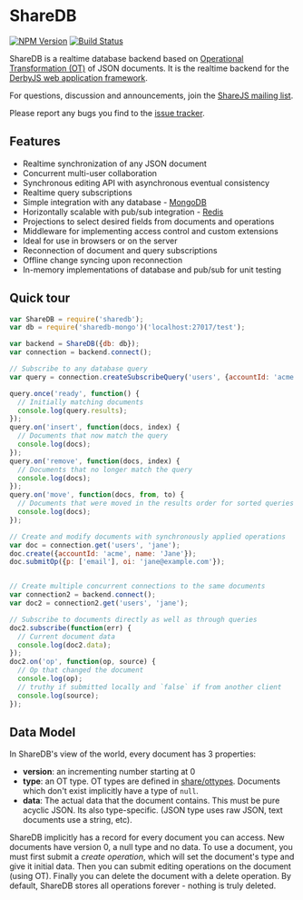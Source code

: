 # ShareDB

  [![NPM Version](https://img.shields.io/npm/v/sharedb.svg)](https://npmjs.org/package/sharedb)
  [![Build Status](https://travis-ci.org/share/sharedb.svg?branch=master)](https://travis-ci.org/share/sharedb)

ShareDB is a realtime database backend based on [Operational Transformation
(OT)](https://en.wikipedia.org/wiki/Operational_transformation) of JSON
documents. It is the realtime backend for the [DerbyJS web application
framework](http://derbyjs.com/).

For questions, discussion and announcements, join the [ShareJS mailing
list](https://groups.google.com/forum/?fromgroups#!forum/sharejs).

Please report any bugs you find to the [issue
tracker](https://github.com/share/sharedb/issues).


## Features

- Realtime synchronization of any JSON document
- Concurrent multi-user collaboration
- Synchronous editing API with asynchronous eventual consistency
- Realtime query subscriptions
- Simple integration with any database - [MongoDB](https://github.com/share/sharedb-mongo)
- Horizontally scalable with pub/sub integration - [Redis](https://github.com/share/sharedb-redis-pubsub)
- Projections to select desired fields from documents and operations
- Middleware for implementing access control and custom extensions
- Ideal for use in browsers or on the server
- Reconnection of document and query subscriptions
- Offline change syncing upon reconnection
- In-memory implementations of database and pub/sub for unit testing


## Quick tour

```js
var ShareDB = require('sharedb');
var db = require('sharedb-mongo')('localhost:27017/test');

var backend = ShareDB({db: db});
var connection = backend.connect();

// Subscribe to any database query
var query = connection.createSubscribeQuery('users', {accountId: 'acme'});

query.once('ready', function() {
  // Initially matching documents
  console.log(query.results);
});
query.on('insert', function(docs, index) {
  // Documents that now match the query
  console.log(docs);
});
query.on('remove', function(docs, index) {
  // Documents that no longer match the query
  console.log(docs);
});
query.on('move', function(docs, from, to) {
  // Documents that were moved in the results order for sorted queries
  console.log(docs);
});

// Create and modify documents with synchronously applied operations
var doc = connection.get('users', 'jane');
doc.create({accountId: 'acme', name: 'Jane'});
doc.submitOp({p: ['email'], oi: 'jane@example.com'});


// Create multiple concurrent connections to the same documents
var connection2 = backend.connect();
var doc2 = connection2.get('users', 'jane');

// Subscribe to documents directly as well as through queries
doc2.subscribe(function(err) {
  // Current document data
  console.log(doc2.data);
});
doc2.on('op', function(op, source) {
  // Op that changed the document
  console.log(op);
  // truthy if submitted locally and `false` if from another client
  console.log(source);
});
```

## Data Model

In ShareDB's view of the world, every document has 3 properties:

- **version**: an incrementing number starting at 0
- **type**: an OT type. OT types are defined in
[share/ottypes](https://github.com/share/ottypes). Documents
which don't exist implicitly have a type of `null`.
- **data**: The actual data that the document contains. This must be pure
acyclic JSON. Its also type-specific. (JSON type uses raw JSON, text documents
use a string, etc).

ShareDB implicitly has a record for every document you can access. New documents
have version 0, a null type and no data. To use a document, you must first
submit a *create operation*, which will set the document's type and give it
initial data. Then you can submit editing operations on the document (using
OT). Finally you can delete the document with a delete operation. By
default, ShareDB stores all operations forever - nothing is truly deleted.


<!-- Old docs from LiveDB:

## Using ShareDB

### Creating documents

To create a document, you need to submit a create operation to the
document to set its type. In sharedb's world, a document doesn't exist until it
has a type set.

A create operation looks like this: `{create:{type:TYPE, [data:INITIAL DATA]}, [v:VERSION]}`. The type should be something accessible in the map returned by require('ottypes'), for example `json0` or `http://sharejs.org/types/textv1`. Specifying initial data is optional. If provided, it is passed to the type's `create()` method. This does what you expect - for JSON documents, pass your initial object here. For text documents, pass a string containing the document's contents. As with all operations, the version is optional. You probably don't want to specify the version for a create message.

To submit any changes to documents, you use `sharedb.submit(cName, docName, opData, callback)`.

For example:

```javascript
sharedb.submit('users', 'fred', {create:{type:'json0', data:[1,2,3]}}, function(err, version, transformedByOps, snapshot) {
  // I made a document, ma!
});
```

Since documents implicitly exist with no type at version 0, usually the create
message will increment the version from 0 to 1. Not all documents you want to
delete have a version of 0 - if a document is deleted, it will retain its
version.

### Deleting documents

Deleting documents is similar to creating them. A deleted document has no type
and no data, but will retain its version (actually, the delete operation will
bump the document's version). A delete operation looks like this:
`{del:true, [v:VERSION]}`.

You use the same submit function as above to delete documents:

```javascript
sharedb.submit('users', 'fred', {del:true}, function(err) {
  //goneskies! Kapow!
});
```

### Editing documents

You edit a document by submitting an operation. Operations are OT type-specific
JSON blobs. Refer to the documentation on the particular OT type for details.
For example, text documents are documented
[here](https://github.com/share/ottypes/blob/master/lib/text.js#L10-L16). If we
had a text document stored in LiveDB and wanted to edit it, it might look like
this:

```javascript
sharedb.submit('love letters', 'dear fred', {op:[6, "You never return my calls!"], v:1002}, function(err) {
  // ...
});
```

You should always specify the version when submitting edit operations. The
version is technically optional - if its missing, your operation will be
submitted against the most recent version of the document in the server. This
is useful for creating a document which may already exist, but for normal edits
you should always specify the expected current version of the document.


### Getting a document

You can fetch the most recent version of a document using `sharedb.fetch(cName, docName, callback)` or
`sharedb.bulkFetch(request, callback)`. This will fetch the document(s) from the snapshot database
and fetch all operations which may or may not have been committed.

Fetch returns a snapshot data object via its callback. The snapshot data object
has the following fields:

- **v:** version. This is an integer (starting at 0) containing the version of the document
- **type:** Document type, if set. This field is missing if the document does not exist.
- **data:** The document's actual data. For JSON documents this is a JSON tree.
  For text documents this is a string. This field is missing if the document does not exist.

```javascript
sharedb.fetch('users', 'fred', function(err, snapshot) {
  // snapshot has {v:123, type:'...', data:{name:'Fred Flintstone'}}
  // If the document doesn't exist, only the v:version field will exist in the data.
});
```

If you need to get many documents, its more efficient to issue bulk fetches. To
pass the set of requested documents to bulkFetch, you need to make a request
object which maps collection names to lists of documents you want in that
collection. For example, to get 'red', 'green' and 'blue' from the colors
collection, you would make a bulkFetch request of `{colors:['red', 'green',
'blue']}`.

The response maps each collection name to a set of snapshots. Each set of
snapshots maps document names to snapshot data objects. Continuing our colors
example above, the response could be `{colors:{red:{v:0}, green:{v:10, type:..., data:"emerald"}, blue:{v:1, type:..., data:{favorite:true}}}}`.

For example:

```javascript
sharedb.bulkFetch({users:['fred', 'wilma', 'homer'], admins:['zerocool']}, function(err, results) {
  // results will be {users:{fred:..., wilma:..., homer:...}, admins:{zerocool:...}}.
  // Each document has v and optional type and data fields like fetch (above).
});
```


### Getting historic changes to a document

You can get old versions of a document (for playback or catching up a client)
using `sharedb.getOps(cName, docName, from, to, callback)`. This will return
all operations which have been applied to the named document in the requested range.
The range is *open*, so `getOps('users', 'fred', 0, 3, ..)` will return all
operations up to (but not including) 3. (Ie, operations 0, 1 and 2).

If you set the *to* field to null, getOps will get all operations up to the
current version.

ShareDB documents always start at version 0, so you can get a document's entire history using `getOps('users', fred', 0, null, callback);`.

If you set *to* to a version in the future, behaviour is not defined.

Example usage:

```javascript
sharedb.submit('users', 'fred', {create:{type:'json0', data:{name:'Fred'}}}, function(err) {
  sharedb.submit('users', 'fred', {v:1, op:[{p:['name', 4], si:' Flintstone'}]}, function(err) {
    // ...
  });
});

// Sometime later...

sharedb.getOps('users', 'fred', 0, null, function(err, ops) {
  // ops contains the two operations which were submitted above:
  // [{v:0, create:{...}, {v:1, op:[...]}]
});
```

### Streaming changes to a document in realtime

You can subscribe to changes from a document using
`sharedb.subscribe(cName, docName, v, callback)` or
`sharedb.bulkSubscribe(request, callback)`. When you subscribe, you get an
operation stream which gets packed with operations as they happen.

When you subscribe to a document, you need to specify which version you're
subscribing to the document *from*. The version cannot be in the future.

The stream will be populated with each operation from the requested version
onwards (to infinity and beyond). Each operation will appear in the stream
exactly once. If you subscribe and request an old document version, all
operations from that version to the current version will be buffered in the
stream before the stream is returned to the callback.

You usually want to call *subscribe* after fetching a document. Pass the
document version that you got from calling *fetch* into your call to
*subscribe*.

For example:

```javascript
sharedb.fetch('users', 'fred', function(err, data) {
  if (err) { ... }
  var version = data.v;

  // ... Any amount of time later (literally).
  sharedb.subscribe('users', 'fred', version, function(err, stream) {
    if (err) { ... }

    // stream is a nodejs ReadableStream with all operations that happen to
    // users.fred.

    stream.on('data', function(opData) {
      // The opData is a JSON object, the same object you can pass to submit().
      // It always has a v: field.

      // ShareDB exports a helper function to apply the operation to some
      // snapshot data:
      var err = ldb.ot.apply(data, opData);
      if (err) { ... }
    });
  });
});
```

**Important!** To avoid leaking memory, when you're done with a stream call `stream.destroy()` to clean it up.

There is a helper method which will both fetch and subscribe for you (cleverly
called `fetchAndSubscribe(cName, docName, callback)`). It is defined like this:

```javascript
ShareDB.prototype.fetchAndSubscribe = function(cName, docName, callback) {
  var self = this;
  this.fetch(cName, docName, function(err, data) {
    if (err) return callback(err);
    self.subscribe(cName, docName, data.v, function(err, stream) {
      callback(err, data, stream);
    });
  });
};
```

It calls your callback with `(err, snapshot, stream)`, giving you both the current document snapshot and the stream of operations from the current version.

#### Bulk Subscribe

If you want to subscribe to multiple documents at once, you should call
`bulkSubscribe(request, callback)`. The bulk subscribe request is a map from
cName -> map from docName -> version. For example, `{colors: {red:5, blue:6,
green:0}}`. The response is a map from cName -> map from docName -> stream.
For example, `{colors: {red:<stream>, blue:<stream>, green:<stream>}}`.
bulkSubscribe will either return a stream for all requested objects or (if
there was an error), none of them.

Again, remember to call `stream.destroy()` on all streams returned by bulk
subscribe when you're done with them.


### Queries

ShareDB supports running live queries against the database. It can re-run queries when it suspects that a query's results might have changed - and notify the caller with any changes to the result set.

This is incredibly inefficient and I want to completely rewrite / rework them. For now, I recommend against using live bound queries in a production app with a decent load. I'll document them when I'm happier with them.


### Projections

ShareDB supports exposing a *projection* of a real collection, with a specified
(limited) set of allowed fields. Once configured, the projected collection
looks just like a real collection - except documents only have the fields
you've requested.

Operations (gets, queries, sets, etc) on the fake collection work, but you only
see a small portion of the data. You can use this to drop server & db load
dramatically and speed up page times. Its similar to SQL VIEWs. For now, this
only works on JSON documents. (I don't know what it would look like for text
documents).

For example, you could make a `users_limited` projection which lets users view
each other's names and profile pictures, but not password hashes. You would
configure this by calling:

```javascript
sharedb.addProjection('users_limited', 'users', 'json0', {name:true, profileUrl:true});
```

However, be aware that on its own **this is not sufficient for access control**. If
users are still allowed to make arbitrary mongo queries against the projected
collection, they can find out any data in the hidden fields.

Configure a projection by calling `addProjection(projCName, realCName, type, fields)`.

- **projCName:** The projected collection name. (Eg, `users_limited`)
- **realCName:** The underlying collection name
- **type:** The OT type. Only JSON0 is supported for now.
- **fields:** A map of the allowed fields in documents. The keys in this map
  represent the field names, and the values should be `true`.

Limitations:

- You can only whitelist fields (not blacklist them).
- Projections can only limit / allow fields at the top level of the document

## Error codes

ShareDB returns errors as plain JavaScript objects with the format:
```
{
  code: 5000,
  message: 'ShareDB internal error'
}
```

Additional fields may be added to the error object for debugging context depending on the error. Common additional fields include `collection`, `id`, and `op`.

### 4000 - Bad request

* 4001 -

### 5000 - Internal error

The `41xx` and `51xx` codes are reserved for use by ShareDB DB adapters, and the `42xx` and `52xx` codes are reserved for use by ShareDB PubSub adapters.

* 5001 - No new ops returned when retrying unsuccessful submit

-->
